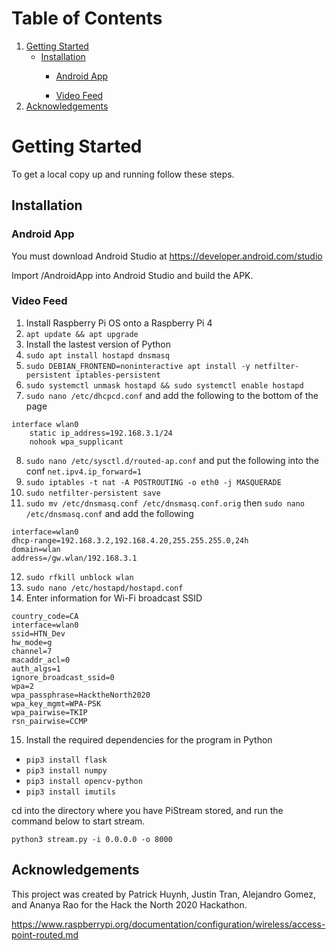 <!-- TABLE OF CONTENTS -->
# Table of Contents
  <ol>
    <li>
      <a href="#getting-started">Getting Started</a>
      <ul>
        <li><a href="#installation">Installation</a></li>
        <ul>
        <li><a href="#android-app">Android App</a></li>
      </ul>
       <ul>
        <li><a href="#video-feed">Video Feed</a></li>
      </ul>
      </ul>
    </li>
    <li><a href="#acknowledgements">Acknowledgements</a></li>
  </ol>
</details>

<!-- GETTING STARTED -->
# Getting Started

To get a local copy up and running follow these steps.

## Installation
### Android App
You must download Android Studio at https://developer.android.com/studio

Import /AndroidApp into Android Studio and build the APK.

### Video Feed
1. Install Raspberry Pi OS onto a Raspberry Pi 4
2. ``apt update && apt upgrade``
3. Install the lastest version of Python
4. ``sudo apt install hostapd dnsmasq``
5. ``sudo DEBIAN_FRONTEND=noninteractive apt install -y netfilter-persistent iptables-persistent``
6. ``sudo systemctl unmask hostapd && sudo systemctl enable hostapd``
7. ``sudo nano /etc/dhcpcd.conf`` and add the following to the bottom of the page
```
interface wlan0
    static ip_address=192.168.3.1/24
    nohook wpa_supplicant
```
8. ``sudo nano /etc/sysctl.d/routed-ap.conf`` and put the following into the conf ``net.ipv4.ip_forward=1``
9. ``sudo iptables -t nat -A POSTROUTING -o eth0 -j MASQUERADE``
10. ``sudo netfilter-persistent save``
11. ``sudo mv /etc/dnsmasq.conf /etc/dnsmasq.conf.orig`` then ``sudo nano /etc/dnsmasq.conf`` and add the following
```
interface=wlan0
dhcp-range=192.168.3.2,192.168.4.20,255.255.255.0,24h
domain=wlan
address=/gw.wlan/192.168.3.1
```
12. ``sudo rfkill unblock wlan``
13. ``sudo nano /etc/hostapd/hostapd.conf``
14. Enter information for Wi-Fi broadcast SSID
```
country_code=CA
interface=wlan0
ssid=HTN_Dev
hw_mode=g
channel=7
macaddr_acl=0
auth_algs=1
ignore_broadcast_ssid=0
wpa=2
wpa_passphrase=HacktheNorth2020
wpa_key_mgmt=WPA-PSK
wpa_pairwise=TKIP
rsn_pairwise=CCMP
```
15. Install the required dependencies for the program in Python
* ```pip3 install flask```
* ```pip3 install numpy```
* ```pip3 install opencv-python```
* ```pip3 install imutils```

cd into the directory where you have PiStream stored, and run the command below to start stream.

```python3 stream.py -i 0.0.0.0 -o 8000```
<!-- ACKNOWLEDGEMENTS -->
## Acknowledgements

This project was created by Patrick Huynh, Justin Tran, Alejandro Gomez, and Ananya Rao for the Hack the North 2020 Hackathon.

https://www.raspberrypi.org/documentation/configuration/wireless/access-point-routed.md
